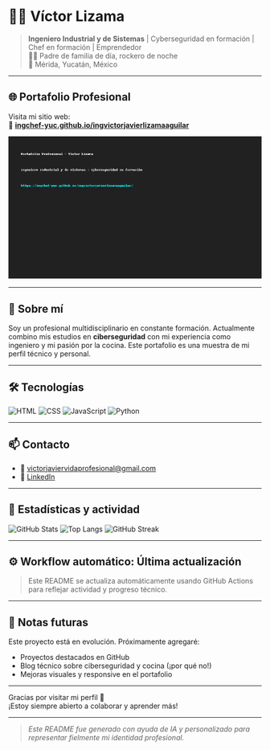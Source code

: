 # 👨‍💻 Víctor Lizama

> **Ingeniero Industrial y de Sistemas** | Cyberseguridad en formación | Chef en formación | Emprendedor  
> 🧑‍🍳 Padre de familia de día, rockero de noche  
> 📍 Mérida, Yucatán, México

---

## 🌐 Portafolio Profesional

Visita mi sitio web:  
🔗 **[ingchef-yuc.github.io/ingvictorjavierlizamaaguilar](https://ingchef-yuc.github.io/ingvictorjavierlizamaaguilar/)**

![Portafolio GIF](./portafolio_preview_placeholder.gif)

---

## 🧠 Sobre mí

Soy un profesional multidisciplinario en constante formación. Actualmente combino mis estudios en **ciberseguridad** con mi experiencia como ingeniero y mi pasión por la cocina. Este portafolio es una muestra de mi perfil técnico y personal.

---

## 🛠️ Tecnologías

![HTML](https://img.shields.io/badge/HTML5-E34F26?style=for-the-badge&logo=html5&logoColor=white)
![CSS](https://img.shields.io/badge/CSS3-1572B6?style=for-the-badge&logo=css3&logoColor=white)
![JavaScript](https://img.shields.io/badge/JavaScript-F7DF1E?style=for-the-badge&logo=javascript&logoColor=black)
![Python](https://img.shields.io/badge/Python-3776AB?style=for-the-badge&logo=python&logoColor=white)

---

## 📫 Contacto

- 📧 victorjaviervidaprofesional@gmail.com  
- 💼 [LinkedIn](https://www.linkedin.com/in/ingvictorlizamamx)

---

## 🏁 Estadísticas y actividad

![GitHub Stats](https://github-readme-stats.vercel.app/api?username=ingchef-yuc&show_icons=true&theme=radical)
![Top Langs](https://github-readme-stats.vercel.app/api/top-langs/?username=ingchef-yuc&layout=compact&theme=radical)
![GitHub Streak](https://streak-stats.demolab.com?user=ingchef-yuc&theme=radical)

---

## ⚙️ Workflow automático: Última actualización

> Este README se actualiza automáticamente usando GitHub Actions para reflejar actividad y progreso técnico.

---

## 📌 Notas futuras

Este proyecto está en evolución. Próximamente agregaré:

- Proyectos destacados en GitHub  
- Blog técnico sobre ciberseguridad y cocina (¡por qué no!)  
- Mejoras visuales y responsive en el portafolio

---

Gracias por visitar mi perfil 🙌  
¡Estoy siempre abierto a colaborar y aprender más!

---

> _Este README fue generado con ayuda de IA y personalizado para representar fielmente mi identidad profesional._

